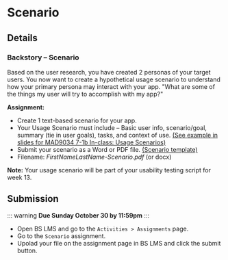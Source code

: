 # Scenario
## Details

### Backstory – Scenario

Based on the user research, you have created 2 personas of your target users. You now want to create a hypothetical usage scenario to understand how your primary persona may interact with your app. "What are some of the things my user will try to accomplish with my app?"

**Assignment:**

- Create 1 text-based scenario for your app. 
- Your Usage Scenario must include – Basic user info, scenario/goal, summary (tie in user goals), tasks, and context of use. [(See example in slides for MAD9034 7-1b In-class: Usage Scenarios)](https://drive.google.com/drive/folders/1NIPEEpSmhYMkEWt5WsQyFekJgUcB-2-y?usp=sharing)
- Submit your scenario as a Word or PDF file. [(Scenario template)](https://docs.google.com/document/d/1m5uQQLEmWjMc_W-XJiXAuKD8mux0BydoBEUtzF4iC50/edit?usp=sharing)
- Filename: _FirstNameLastName-Scenario.pdf_ (or docx) 

**Note:** Your usage scenario will be part of your usability testing script for week 13. 




## Submission

::: warning
**Due Sunday October 30 by 11:59pm**
:::

- Open BS LMS and go to the `Activities > Assignments` page.
- Go to the `Scenario` assignment.
- Upolad your file on the assignment page in BS LMS and click the submit button. 